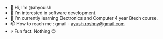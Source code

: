 - 👋 Hi, I’m @ahyouish
- 👀 I’m interested in software development.
- 🌱 I’m currently learning Electronics and Computer 4 year Btech course.
- 📫 How to reach me : gmail - ayush.roshny@gmail.com
- ⚡ Fun fact: Nothing 😌

<!---
ahyouish/ahyouish is a ✨ special ✨ repository because its `README.md` (this file) appears on your GitHub profile.
You can click the Preview link to take a look at your changes.
--->
